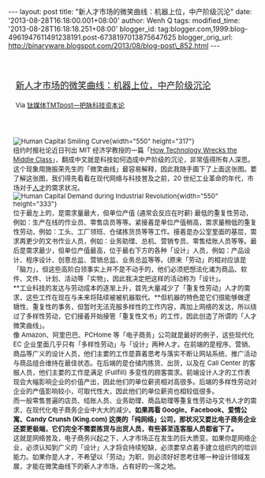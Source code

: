 --- layout: post title: "新人才市场的微笑曲线：机器上位，中产阶级沉沦"
date: '2013-08-28T16:18:00.001+08:00' author: Wenh Q tags:
modified\_time: '2013-08-28T16:18:18.251+08:00' blogger\_id:
tag:blogger.com,1999:blog-4961947611491238191.post-6738197013875647625
blogger\_orig\_url:
http://binaryware.blogspot.com/2013/08/blog-post\_852.html ---
<div style="margin: 10px; padding: 5px;">

<div style="font-size: 18px;">

[\
新人才市场的微笑曲线：机器上位，中产阶级沉沦](http://www.tmtpost.com/59640.html)

</div>

<div style="font-size: 13px;">

Via [钛媒体TMTpost—把脉科技资本论](http://www.tmtpost.com/)

</div>

</div>

<div style="font-size: 13px; padding: 15px 0 10px 10px;">

![Human Capital Smiling
Curve](http://www.tmtpost.com/wp-content/plugins/wp-o-matic/cache/5020b0f2d1_Screen-Shot-2013-08-28-at-9-12-25-AM-550x317.png){width="550"
height="317"}\
纽约时报社论近日刊出 MIT 经济学教授的一篇「[How Technology Wrecks the
Middle
Class](http://opinionator.blogs.nytimes.com/2013/08/24/how-technology-wrecks-the-middle-class/)」，翻成中文就是科技如何造成中产阶级的沉沦，非常值得所有人深思。\
这个现象用施振荣先生的「微笑曲线」最容易解释，因此我随手画下了上面这张图。要了解这张图，我们得先看看在现代网络与科技普及之前，20
世纪工业革命的年代，市场对于[人才](http://www.tmtpost.com/tag/%E4%BA%BA%E6%89%8D "查看 人才 中的全部文章")的需求状况。\
![Human Capital Demand during Industrial
Revolution](http://www.tmtpost.com/wp-content/plugins/wp-o-matic/cache/39629420a5_Screen-Shot-2013-08-28-at-9-20-26-AM-550x333.png){width="550"
height="333"}\
位于最左上的，是需求量最大，但单位产值 (通常会反应在时薪)
最低的重复性劳动，例如：生产在线的作业员、零售店员等等。紧接着是单位产值稍高，需求量稍低的重复性劳动，例如：工头、工厂领班、仓储拣货员等等工作。接着是办公室里面的基层，需求再更少的文书作业人员，例如：业务助理、总机、营销专员、零售结账人员等等。最后是需求最少，但单位产值最高，位于最右下方的各种「设计」人员，例如：产品设计、程序设计、创意总监、营销总监、业务总监等等。(原来「劳动」的相对应该是「脑力」，但这些高阶白领事实上并不是不动手的，他们必须把想法化诸为商品、软件、文件、计划、活动等「实物」，因此我决定把这样的活动称为「设计」。\
**工业科技的发达与劳动成本的逐渐上升，首先大量减少了「重复性劳动」人才的需求，这些工作在现在与未来将陆续被被机器取代。**但机器的特色是它们很能够做逻辑性、重复性的事务，但暂时无法克服多样性的工作内容，再加上网络的发达，所以绕过了多样性劳动，它们接着开始接管「重复性文书」的工作，因此创造了所谓的「人才微笑曲线」。\
像 Amazon、阿里巴巴、PCHome 等「电子商务」公司就是最好的例子，这些现代化
EC
企业里面几乎只有「多样性劳动」与「设计」两种人才。在前端的是程序、营销、商品等广义的设计人员，他们主要的工作是靠着思考与落实不断让网站系统、推广活动与商品组合维持在最佳状态。在后端的是仓储内拣货、出货，以及在
Call Center 的客服人员，他们主要的工作是满足 (Fullfill)
多变性的顾客需求。前端设计人才的工作表现会大幅影响企业的价值产出，因此他们的单位薪资相对高很多。后端的多样性劳动对企业的产值影响较小，可取代性大，因此他们的单位薪资也相较低很多。\
而一般零售普遍的店员、结账人员、业务助理、商品助理等重复性劳动与文书人才的需求，在现代化电子商务企业中大大的减少。**如果再看
Google、Facebook、爱情公寓、Candy Crunsh (King.com)
这类的「纯网络」公司，那状况又要比电子商务企业还要更极端，它们完全不需要拣货与出货人员，有些甚至连客服人员都省下了。**\
这就是网络普及，电子商务兴起之下，人才市场正在发生的巨大质变。如果你是网络企业，必须认知到广义的「设计」人才将会持续短缺，必须要早点着手建立组织内的培训能力。如果你是人才，不希望以「劳动」为职，则必须好好思考往哪一种设计领域发展，才能在微笑曲线下的新人才市场，占有好的一席之地。

</div>
